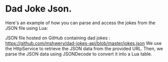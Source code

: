 # Dad Joke Json.
Here's an example of how you can parse and access the jokes from the JSON file using Lua:

JSON file hosted on GitHub containing dad jokes : https://github.com/mshwery/dad-jokes-api/blob/master/jokes.json
We use the HttpService to retrieve the JSON data from the provided URL. Then, we parse the JSON data using JSONDecode to convert it into a Lua table.



